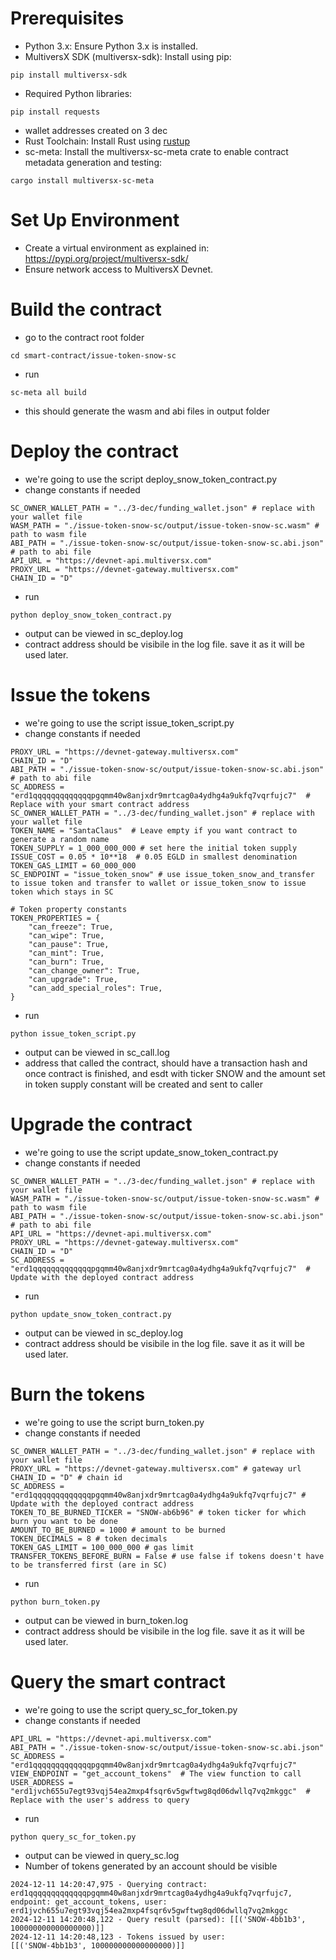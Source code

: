 # Prerequisites

- Python 3.x: Ensure Python 3.x is installed.
- MultiversX SDK (multiversx-sdk): Install using pip:
```shell
pip install multiversx-sdk
```
- Required Python libraries:
```shell
pip install requests
```
- wallet addresses created on 3 dec
- Rust Toolchain: Install Rust using [rustup](https://rustup.rs/)
- sc-meta: Install the multiversx-sc-meta crate to enable contract metadata generation and testing:
```
cargo install multiversx-sc-meta
```
# Set Up Environment
- Create a virtual environment as explained in: https://pypi.org/project/multiversx-sdk/
- Ensure network access to MultiversX Devnet.

# Build the contract
- go to the contract root folder
```
cd smart-contract/issue-token-snow-sc
```
- run
```
sc-meta all build
```
- this should generate the wasm and abi files in output folder

# Deploy the contract
- we're going to use the script deploy_snow_token_contract.py
- change constants if needed
```
SC_OWNER_WALLET_PATH = "../3-dec/funding_wallet.json" # replace with your wallet file
WASM_PATH = "./issue-token-snow-sc/output/issue-token-snow-sc.wasm" # path to wasm file
ABI_PATH = "./issue-token-snow-sc/output/issue-token-snow-sc.abi.json" # path to abi file
API_URL = "https://devnet-api.multiversx.com"
PROXY_URL = "https://devnet-gateway.multiversx.com"
CHAIN_ID = "D"
```
- run
```shell
python deploy_snow_token_contract.py
```
- output can be viewed in sc_deploy.log
- contract address should be visibile in the log file. save it as it will be used later.


# Issue the tokens
- we're going to use the script issue_token_script.py
- change constants if needed
```
PROXY_URL = "https://devnet-gateway.multiversx.com"
CHAIN_ID = "D"
ABI_PATH = "./issue-token-snow-sc/output/issue-token-snow-sc.abi.json" # path to abi file
SC_ADDRESS = "erd1qqqqqqqqqqqqqpgqmm40w8anjxdr9mrtcag0a4ydhg4a9ukfq7vqrfujc7"  # Replace with your smart contract address
SC_OWNER_WALLET_PATH = "../3-dec/funding_wallet.json" # replace with your wallet file
TOKEN_NAME = "SantaClaus"  # Leave empty if you want contract to generate a random name
TOKEN_SUPPLY = 1_000_000_000 # set here the initial token supply
ISSUE_COST = 0.05 * 10**18  # 0.05 EGLD in smallest denomination
TOKEN_GAS_LIMIT = 60_000_000
SC_ENDPOINT = "issue_token_snow" # use issue_token_snow_and_transfer to issue token and transfer to wallet or issue_token_snow to issue token which stays in SC

# Token property constants
TOKEN_PROPERTIES = {
    "can_freeze": True,
    "can_wipe": True,
    "can_pause": True,
    "can_mint": True,
    "can_burn": True,
    "can_change_owner": True,
    "can_upgrade": True,
    "can_add_special_roles": True,
}
```
- run
```shell
python issue_token_script.py
```
- output can be viewed in sc_call.log
- address that called the contract, should have a transaction hash and once contract is finished, and esdt with ticker SNOW and the amount set in token supply constant will be created and sent to caller

# Upgrade the contract
- we're going to use the script update_snow_token_contract.py
- change constants if needed
```
SC_OWNER_WALLET_PATH = "../3-dec/funding_wallet.json" # replace with your wallet file
WASM_PATH = "./issue-token-snow-sc/output/issue-token-snow-sc.wasm" # path to wasm file
ABI_PATH = "./issue-token-snow-sc/output/issue-token-snow-sc.abi.json" # path to abi file
API_URL = "https://devnet-api.multiversx.com"
PROXY_URL = "https://devnet-gateway.multiversx.com"
CHAIN_ID = "D"
SC_ADDRESS = "erd1qqqqqqqqqqqqqpgqmm40w8anjxdr9mrtcag0a4ydhg4a9ukfq7vqrfujc7"  # Update with the deployed contract address
```
- run
```shell
python update_snow_token_contract.py
```
- output can be viewed in sc_deploy.log
- contract address should be visibile in the log file. save it as it will be used later.


# Burn the tokens
- we're going to use the script burn_token.py
- change constants if needed
```
SC_OWNER_WALLET_PATH = "../3-dec/funding_wallet.json" # replace with your wallet file
PROXY_URL = "https://devnet-gateway.multiversx.com" # gateway url
CHAIN_ID = "D" # chain id
SC_ADDRESS = "erd1qqqqqqqqqqqqqpgqmm40w8anjxdr9mrtcag0a4ydhg4a9ukfq7vqrfujc7" # Update with the deployed contract address
TOKEN_TO_BE_BURNED_TICKER = "SNOW-ab6b96" # token ticker for which burn you want to be done
AMOUNT_TO_BE_BURNED = 1000 # amount to be burned
TOKEN_DECIMALS = 8 # token decimals
TOKEN_GAS_LIMIT = 100_000_000 # gas limit
TRANSFER_TOKENS_BEFORE_BURN = False # use false if tokens doesn't have to be transferred first (are in SC)
```
- run
```shell
python burn_token.py
```
- output can be viewed in burn_token.log
- contract address should be visibile in the log file. save it as it will be used later.

# Query the smart contract
- we're going to use the script query_sc_for_token.py
- change constants if needed
```
API_URL = "https://devnet-api.multiversx.com"
ABI_PATH = "./issue-token-snow-sc/output/issue-token-snow-sc.abi.json"
SC_ADDRESS = "erd1qqqqqqqqqqqqqpgqmm40w8anjxdr9mrtcag0a4ydhg4a9ukfq7vqrfujc7"
VIEW_ENDPOINT = "get_account_tokens"  # The view function to call
USER_ADDRESS = "erd1jvch655u7egt93vqj54ea2mxp4fsqr6v5gwftwg8qd06dwllq7vq2mkggc"  # Replace with the user's address to query
```
- run
```shell
python query_sc_for_token.py
```
- output can be viewed in query_sc.log
- Number of tokens generated by an account should be visible
```
2024-12-11 14:20:47,975 - Querying contract: erd1qqqqqqqqqqqqqpgqmm40w8anjxdr9mrtcag0a4ydhg4a9ukfq7vqrfujc7, endpoint: get_account_tokens, user: erd1jvch655u7egt93vqj54ea2mxp4fsqr6v5gwftwg8qd06dwllq7vq2mkggc
2024-12-11 14:20:48,122 - Query result (parsed): [[('SNOW-4bb1b3', 100000000000000000)]]
2024-12-11 14:20:48,123 - Tokens issued by user: 
[[('SNOW-4bb1b3', 100000000000000000)]]
```